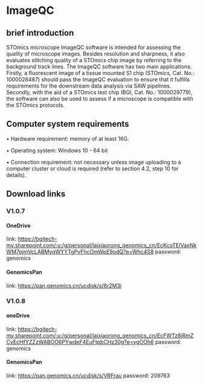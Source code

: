 # ImageQC
## brief introduction
STOmics microscope ImageQC software is intended for assessing the quality of microscope images. Besides resolution and sharpness, it also evaluates stitching quality of a STOmics chip image by referring to the background track lines. The ImageQC software has two main applications. Firstly, a fluorescent image of a tissue mounted S1 chip (STOmics, Cat. No.: 1000028487) should pass the ImageQC evaluation to ensure that it fulfills requirements for the downstream data analysis via SAW pipelines. Secondly, with the aid of a STOmics test chip (BGI, Cat. No.: 1000029779), the software can also be used to assess if a microscope is compatible with the STOmics protocols. 

 
## Computer system requirements 

•	Hardware requirement: memory of at least 16G.

•	Operating system: Windows 10 - 64 bit 

•	Connection requirement: not necessary unless image uploading to a computer cluster or cloud is required (refer to section 4.2, step 10 for details). 

## Download links

### V1.0.7
#### OneDrive
link: https://bgitech-my.sharepoint.com/:u:/g/personal/laixiaorong_genomics_cn/EcKcoTEIVaxNkWM7pjmVcLABMyqWYYTgPvFhcOmWpE9odQ?e=Whc4S8 
password: genomics

#### GenomicsPan
link: https://pan.genomics.cn/ucdisk/s/6r2M3i

### V1.0.8
#### oneDrive 
link: https://bgitech-my.sharepoint.com/:u:/g/personal/laixiaorong_genomics_cn/EcFWTz8jRmZCvEcHfYZZzWABOO6PYwdeF4EuFtpbCHz30g?e=ygOOh6
password: genomics

#### GenomicsPan
link: https://pan.genomics.cn/ucdisk/s/VRFrau
password: 209763

